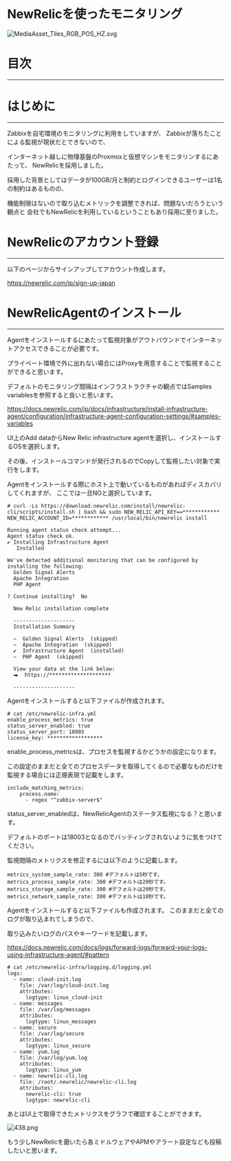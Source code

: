 # NewRelicを使ったモニタリング

![MediaAsset_Tiles_RGB_POS_HZ.svg](NewRelic%E3%82%92%E4%BD%BF%E3%81%A3%E3%81%9F%E3%83%A2%E3%83%8B%E3%82%BF%E3%83%AA%E3%83%B3%E3%82%AF%E3%82%99%20368ec50bbd3f4035aec8a4d84e52544a/MediaAsset_Tiles_RGB_POS_HZ.svg)

# 目次

---

# はじめに

---

Zabbixを自宅環境のモニタリングに利用をしていますが、 Zabbixが落ちたことによる監視が現状だとできないので、 

インターネット越しに物理基盤のProxmoxと仮想マシンをモニタリンするにあたって、 NewRelicを採用しました。

採用した背景としてはデータが100GB/月と制約とログインできるユーザーは1名の制約はあるものの、 

機能制限はないので取り込むメトリックを調整できれば、問題ないだろうという観点と 会社でもNewRelicを利用しているということもあり採用に至りました。

# NewRelicのアカウント登録

---

以下のページからサインアップしてアカウント作成します。

 https://newrelic.com/jp/sign-up-japan

# NewRelicAgentのインストール

---

Agentをインストールするにあたって監視対象がアウトバウンドでインターネットアクセスできることが必要です。

プライベート環境で外に出れない場合にはProxyを用意することで監視することができると思います。 

デフォルトのモニタリング間隔はインフラストラクチャの観点ではSamples variablesを参照すると良いと思います。 

https://docs.newrelic.com/jp/docs/infrastructure/install-infrastructure-agent/configuration/infrastructure-agent-configuration-settings/#samples-variables

UI上のAdd dataからNew Relic infrastructure agentを選択し、インストールするOSを選択します。 

その後、インストールコマンドが発行されるのでCopyして監視したい対象で実行をします。 

Agentをインストールする際にホスト上で動いているものがあればディスカバリしてくれますが、 ここでは一旦NOと選択しています。

```
# curl -Ls https://download.newrelic.com/install/newrelic-cli/scripts/install.sh | bash && sudo NEW_RELIC_API_KEY==************ NEW_RELIC_ACCOUNT_ID=************ /usr/local/bin/newrelic install

Running agent status check attempt...
Agent status check ok.
✔ Installing Infrastructure Agent
   Installed

We've detected additional monitoring that can be configured by installing the following:
  Golden Signal Alerts
  Apache Integration
  PHP Agent

? Continue installing?  No

  New Relic installation complete

  --------------------
  Installation Summary

  −  Golden Signal Alerts  (skipped)
  −  Apache Integration  (skipped)
  ✔  Infrastructure Agent  (installed)
  −  PHP Agent  (skipped)

  View your data at the link below:
  ⮕  https://********************

  --------------------
```

Agentをインストールすると以下ファイルが作成されます。

```
# cat /etc/newrelic-infra.yml
enable_process_metrics: true
status_server_enabled: true
status_server_port: 18003
license_key: ******************
```

enable_process_metricsは、プロセスを監視するかどうかの設定になります。 

この設定のままだと全てのプロセスデータを取得してくるので必要なものだけを監視する場合には正規表現で記載をします。

```
include_matching_metrics:
    process.name:
      - regex "^zabbix-server$"
```

status_server_enabledは、NewRelicAgentのステータス監視になる？と思います。 

デフォルトのポートは18003となるのでバッティングされないように気をつけてください。

監視間隔のメトリクスを修正するには以下のように記載します。

```
metrics_system_sample_rate: 300 #デフォルトは5秒です。
metrics_process_sample_rate: 300 #デフォルトは20秒です。
metrics_storage_sample_rate: 300 #デフォルトは20秒です。
metrics_network_sample_rate: 300 #デフォルトは10秒です。
```

Agentをインストールすると以下ファイルも作成されます。 このままだと全てのログが取り込まれてしまうので、 

取り込みたいログのパスやキーワードを記載します。 

https://docs.newrelic.com/docs/logs/forward-logs/forward-your-logs-using-infrastructure-agent/#pattern

```
# cat /etc/newrelic-infra/logging.d/logging.yml
logs:
  - name: cloud-init.log
    file: /var/log/cloud-init.log
    attributes:
      logtype: linux_cloud-init
  - name: messages
    file: /var/log/messages
    attributes:
      logtype: linux_messages
  - name: secure
    file: /var/log/secure
    attributes:
      logtype: linux_secure
  - name: yum.log
    file: /var/log/yum.log
    attributes:
      logtype: linux_yum
  - name: newrelic-cli.log
    file: /root/.newrelic/newrelic-cli.log
    attributes:
      newrelic-cli: true
      logtype: newrelic-cli
```

あとはUI上で取得できたメトリクスをグラフで確認することができます。

![438.png](NewRelic%E3%82%92%E4%BD%BF%E3%81%A3%E3%81%9F%E3%83%A2%E3%83%8B%E3%82%BF%E3%83%AA%E3%83%B3%E3%82%AF%E3%82%99%20368ec50bbd3f4035aec8a4d84e52544a/438.png)

もう少しNewRelicを磨いたら各ミドルウェアやAPMやアラート設定なども投稿したいと思います。